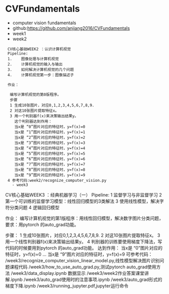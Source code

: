 # CVFundamentals
  - computer vision fundamentals 
  - github:https://github.com/anjiang2016/CVFundamentals
  - week1 
  - week2
```
 CV核心基础WEEK2 ：认识计算机视觉
 Pipeline:
 1.    图像处理与计算机视觉
 2.    计算机视觉的输入与输出
 3.    如何解决计算机视觉的几个问题
 4.    计算机视觉第一步：图像描述子

 作业：
  
  编写计算机视觉的第0版程序。
  步骤
  1 生成10张图片，对应0,1,2,3,4,5,6,7,8,9.
  2 对这10张图片提取特征x。
  3 用一个判别器f(x)来决策输出结果y。
    这个判别器达到作用：
    当x是 “0”图片对应的特征时，y=f(x)=0
    当x是 “1”图片对应的特征时，y=f(x)=1
    当x是 “2”图片对应的特征时，y=f(x)=2
    当x是 “3”图片对应的特征时，y=f(x)=3
    当x是 “4”图片对应的特征时，y=f(x)=4
    当x是 “5”图片对应的特征时，y=f(x)=5
    当x是 “6”图片对应的特征时，y=f(x)=6
    当x是 “7”图片对应的特征时，y=f(x)=7
    当x是 “8”图片对应的特征时，y=f(x)=8
    当x是 “9”图片对应的特征时，y=f(x)=9
 4 参考代码:week2/recognize_computer_vision.py
   - week3
```
CV核心基础WEEK3 ：经典机器学习（一）
Pipeline:
1    监督学习与非监督学习
2    第一个可训练的监督学习模型：线性回归模型的3类解法
3    使用线性模型，解决字符分类问题
4    逻辑回归模型


作业：
编写计算机视觉的第1版程序：用线性回归模型，解决数字图片分类问题，
要求：用pytorch 的auto_grad功能。

步骤：
  1 生成10张图片，对应0,1,2,3,4,5,6,7,8,9.
  2 对这10张图片提取特征x。
  3 用一个线性判别器f(x)来决策输出结果y。
  4 判别器的训练要使用梯度下降法，写代码的时候要用到pytorch 的auto_grad功能。
 达到作用：
    当x是 “0”图片对应的特征时，y=f(x)=0
    ...
    当x是 “9”图片对应的特征时，y=f(x)=9
可参考代码：
  /week3/recognize_computer_vision_linear_model.py,线性模型解决图片识别问题课程代码
  /week3/how_to_use_auto_grad.py,测试pytorch auto_grad使用方法
  /week3/data_display.ipynb 数据显示
  /week3/week2作业答案课堂讲解.ipynb
  /week3/auto_grad使用时的注意事项.ipynb
  /week3/auto_grad形式的梯度下降.ipynb
  /week3/running_jupyter.pdf,jupyter运行命令
```
